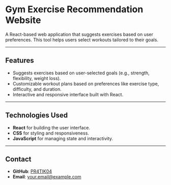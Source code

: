 # Gym Exercise Recommendation Website

A React-based web application that suggests exercises based on user preferences. This tool helps users select workouts tailored to their goals.

---

## Features

- Suggests exercises based on user-selected goals (e.g., strength, flexibility, weight loss).  
- Customizable workout plans based on preferences like exercise type, difficulty, and duration.  
- Interactive and responsive interface built with React.  

---

## Technologies Used

- **React** for building the user interface.  
- **CSS** for styling and responsiveness.  
- **JavaScript** for managing state and interactivity.  

---

## Contact

- **GitHub**: [PR4TIK04](https://github.com/PR4TIK04)  
- **Email**: [your.email@example.com](mailto:chauhanpratik21444@gmail.com)  

